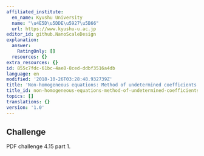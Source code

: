 ```yaml
---
affiliated_institute:
  en_name: Kyushu University
  name: "\u4E5D\u5DDE\u5927\u5B66"
  url: https://www.kyushu-u.ac.jp
editor_id: github.NanoScaleDesign
explanation:
  answer:
    RatingOnly: []
  resources: {}
extra_resources: {}
id: 855c7fdc-61bc-4ae8-8ced-ddbf3516a4db
language: en
modified: '2018-10-26T03:28:48.932739Z'
title: 'Non-homogeneous equations: Method of undetermined coefficients (1)'
title_id: non-homogeneous-equations-method-of-undetermined-coefficients-1
topics: []
translations: {}
version: '1.0'
---
```


## Challenge

PDF challenge 4.15 part 1.
